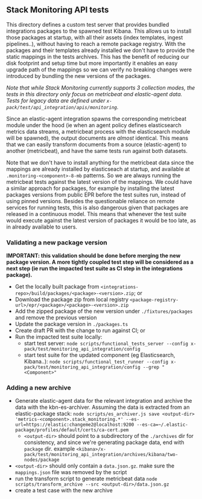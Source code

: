 ## Stack Monitoring API tests

This directory defines a custom test server that provides bundled integrations
packages to the spawned test Kibana. This allows us to install those packages at
startup, with all their assets (index templates, ingest pipelines..), without
having to reach a remote package registry.
With the packages and their templates already installed we don't have to provide
the static mappings in the tests archives. This has the benefit of reducing our
disk footprint and setup time but more importantly it enables an easy upgrade path
of the mappings so we can verify no breaking changes were introduced by bundling
the new versions of the packages.

_Note that while Stack Monitoring currently supports 3 collection modes, the tests
in this directory only focus on metricbeat and elastic-agent data. Tests for legacy
data are defined under `x-pack/test/api_integration/apis/monitoring`._

Since an elastic-agent integration spawns the corresponding metricbeat module under
the hood (ie when an agent policy defines elasticsearch metrics data streams,
a metricbeat process with the elasticsearch module will be spawned), the output
documents are _almost_ identical. This means that we can easily transform documents
from a source (elastic-agent) to another (metricbeat), and have the same tests run
against both datasets.

Note that we don't have to install anything for the metricbeat data since the mappings
are already installed by elasticseach at startup, and available at `.monitoring-<component>-8-mb`
patterns. So we are always running the metricbeat tests against the latest version of
the mappings.
We could have a similar approach for packages, for example by installing the latest
packages versions from public EPR before the test suites run, instead of using pinned
versions. Besides the questionable reliance on remote services for running tests,
this is also dangerous given that packages are released in a continuous model.
This means that whenever the test suite would execute against the latest version
of packages it would be too late, as in already available to users.

### Validating a new package version
**IMPORTANT: this validation should be done before merging the new package version.
A more tightly coupled test step will be considered as a next step (ie run the impacted
test suite as CI step in the integrations package).**

- Get the locally built package from `<integrations-repo>/build/packages/<package>-<version>.zip`; or
- Download the package zip from local registry `<package-registry-url>/epr/<package>/<package>-<version>.zip`
- Add the zipped package of the new version under `./fixtures/packages` and remove the previous version
- Update the package version in `./packages.ts`
- Create draft PR with the change to run against CI; or
- Run the impacted test suite locally:
  - start test server: `node scripts/functional_tests_server --config x-pack/test/monitoring_api_integration/config`
  - start test suite for the updated component (eg Elasticsearch, Kibana..): `node scripts/functional_test_runner --config x-pack/test/monitoring_api_integration/config --grep "<Component>"`

### Adding a new archive
- Generate elastic-agent data for the relevant integration and archive the data
  with the kbn-es-archiver. Assuming the data is extracted from an elastic-package
  stack: `node scripts/es_archiver.js save <output-dir> 'metrics-<component>.stack_monitoring.*' --es-url=https://elastic:changeme2@localhost:9200 --es-ca=~/.elastic-package/profiles/default/certs/ca-cert.pem`
  - `<output-dir>` should point to a subdirectory of the `./archives` dir for consistency,
    and since we're generating package data, end with `package` dir. example `<kibana>/x-pack/test/monitoring_api_integration/archives/kibana/two-nodes/package`
- `<output-dir>` should only contain a `data.json.gz`. make sure the `mappings.json` file was removed by the script
- run the transform script to generate metricbeat data `node scripts/transform_archive --src <output-dir>/data.json.gz`
- create a test case with the new archive

